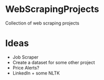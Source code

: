 # WebScrapingProjects
Collection of web scraping projects
# Ideas
- Job Scraper
- Create a dataset for some other project
- Price Alerts?
- LinkedIn + some NLTK
  